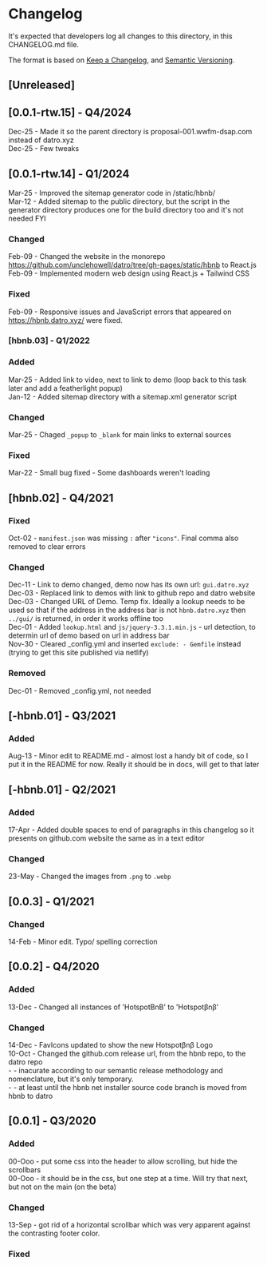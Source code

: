 # Changelog
It's expected that developers log all changes to this directory, in this CHANGELOG.md file.

The format is based on [Keep a Changelog](https://keepachangelog.com/en/1.0.0/),
and [Semantic Versioning](https://semver.org/spec/v2.0.0.html).

## [Unreleased]

## [0.0.1-rtw.15] - Q4/2024
Dec-25 - Made it so the parent directory is proposal-001.wwfm-dsap.com instead of datro.xyz  
Dec-25 - Few tweaks  

## [0.0.1-rtw.14] - Q1/2024
Mar-25 - Improved the sitemap generator code in /static/hbnb/  
Mar-12 - Added sitemap to the public directory, but the script in the generator directory produces one for the build directory too and it's not needed FYI  

### Changed
Feb-09 - Changed the website in the monorepo https://github.com/unclehowell/datro/tree/gh-pages/static/hbnb to React.js  
Feb-09 - Implemented modern web design using React.js + Tailwind CSS  

### Fixed
Feb-09 - Responsive issues and JavaScript errors that appeared on https://hbnb.datro.xyz/ were fixed.  

### [hbnb.03] - Q1/2022

### Added
Mar-25 - Added link to video, next to link to demo (loop back to this task later and add a featherlight popup)  
Jan-12 - Added sitemap directory with a sitemap.xml generator script  

### Changed
Mar-25 - Chaged `_popup` to `_blank` for main links to external sources  

### Fixed
Mar-22 - Small bug fixed - Some dashboards weren't loading  

## [hbnb.02] - Q4/2021

### Fixed 
Oct-02 - `manifest.json` was missing `:` after `"icons"`. Final comma also removed to clear errors    

### Changed
Dec-11 - Link to demo changed, demo now has its own url: `gui.datro.xyz`  
Dec-03 - Replaced link to demos with link to github repo and datro website   
Dec-03 - Changed URL of Demo. Temp fix. Ideally a lookup needs to be used so that if the address in the address bar is not `hbnb.datro.xyz` then `../gui/` is returned, in order it works offline too    
Dec-01 - Added `lookup.html` and `js/jquery-3.3.1.min.js` - url detection, to determin url of demo based on url in address bar  
Nov-30 - Cleared _config.yml and inserted `exclude: - Gemfile` instead (trying to get this site published via netlify)   

### Removed
Dec-01 - Removed _config.yml, not needed  


## [-hbnb.01] - Q3/2021

### Added
Aug-13 - Minor edit to README.md - almost lost a handy bit of code, so I put it in the README for now. Really it should be in docs, will get to that later  

## [-hbnb.01] - Q2/2021

### Added 
17-Apr - Added double spaces to end of paragraphs in this changelog so it presents on github.com website the same as in a text editor   

### Changed
23-May - Changed the images from `.png` to `.webp`  


## [0.0.3] - Q1/2021

### Changed
14-Feb - Minor edit. Typo/ spelling correction  

## [0.0.2] - Q4/2020

### Added
13-Dec - Changed all instances of 'HotspotBnB' to 'Hotspotβnβ'  

### Changed
14-Dec - FavIcons updated to show the new Hotspotβnβ Logo  
10-Oct - Changed the github.com release url, from the hbnb repo, to the datro repo  
       - - inacurate according to our semantic release methodology and nomenclature, but it's only temporary.  
       - - at least until the hbnb net installer source code branch is moved from hbnb to datro   

## [0.0.1] - Q3/2020

### Added
00-Ooo - put some css into the header to allow scrolling, but hide the scrollbars  
00-Ooo - it should be in the css, but one step at a time. Will try that next, but not on the main (on the beta)  

### Changed
13-Sep - got rid of a horizontal scrollbar which was very apparent against the contrasting footer color.   

### Fixed
